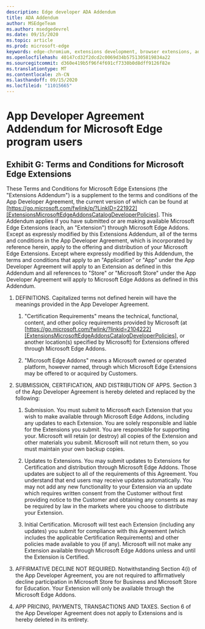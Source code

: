 ```yaml
---
description: Edge developer ADA Addendum
title: ADA Addendum
author: MSEdgeTeam
ms.author: msedgedevrel
ms.date: 09/15/2020
ms.topic: article
ms.prod: microsoft-edge
keywords: edge-chromium, extensions development, browser extensions, addons, partner center, developer
ms.openlocfilehash: 40147cd32f2dcd2c0069d34b5751305819834a22
ms.sourcegitcommit: d360e419b5f96f4f691cf7330b0d8dff9126f82e
ms.translationtype: MT
ms.contentlocale: zh-CN
ms.lasthandoff: 09/15/2020
ms.locfileid: "11015665"
---
```

# App Developer Agreement Addendum for Microsoft Edge program users  

## Exhibit G: Terms and Conditions for Microsoft Edge Extensions  

These Terms and Conditions for Microsoft Edge Extensions \(the "Extensions Addendum"\) is a supplement to the terms and conditions of the App Developer Agreement, the current version of which can be found at [https://go.microsoft.com/fwlink/p/?LinkID=221922][ExtensionsMicrosoftEdgeAddonsCatalogDeveloperPolicies].  This Addendum applies if you have submitted or are making available Microsoft Edge Extensions \(each, an "Extension"\) through Microsoft Edge Addons.  Except as expressly modified by this Extensions Addendum, all of the terms and conditions in the App Developer Agreement, which is incorporated by reference herein, apply to the offering and distribution of your Microsoft Edge Extensions.  Except where expressly modified by this Addendum, the terms and conditions that apply to an "Application" or "App" under the App Developer Agreement will apply to an Extension as defined in this Addendum and all references to "Store" or "Microsoft Store" under the App Developer Agreement will apply to Microsoft Edge Addons as defined in this Addendum.  

1.  DEFINITIONS.  Capitalized terms not defined herein will have the meanings provided in the App Developer Agreement.  

    1.  "Certification Requirements" means the technical, functional, content, and other policy requirements provided by Microsoft \(at [https://go.microsoft.com/fwlink/?linkid=2104222][ExtensionsMicrosoftEdgeAddonsCatalogDeveloperPolicies], or another location\(s\) specified by Microsoft\) for Extensions offered through Microsoft Edge Addons.  

    1.  "Microsoft Edge Addons" means a Microsoft owned or operated platform, however named, through which Microsoft Edge Extensions may be offered to or acquired by Customers.

1.  SUBMISSION, CERTIFICATION, AND DISTRIBUTION OF APPS.  Section 3 of the App Developer Agreement is hereby deleted and replaced by the following:  

    1.  Submission.  You must submit to Microsoft each Extension that you wish to make available through Microsoft Edge Addons, including any updates to each Extension.  You are solely responsible and liable for the Extensions you submit.  You are responsible for supporting your.  Microsoft will retain \(or destroy\) all copies of the Extension and other materials you submit.  Microsoft will not return them, so you must maintain your own backup copies.  

    1.  Updates to Extensions.  You may submit updates to Extensions for Certification and distribution through Microsoft Edge Addons.  Those updates are subject to all of the requirements of this Agreement.  You understand that end users may receive updates automatically.  You may not add any new functionality to your Extension via an update which requires written consent from the Customer without first providing notice to the Customer and obtaining any consents as may be required by law in the markets where you choose to distribute your Extension.  

    1.  Initial Certification.  Microsoft will test each Extension \(including any updates\) you submit for compliance with this Agreement \(which includes the applicable Certification Requirements\) and other policies made available to you \(if any\).  Microsoft will not make any Extension available through Microsoft Edge Addons unless and until the Extension is Certified.  

1.  AFFIRMATIVE DECLINE NOT REQUIRED.  Notwithstanding Section 4\(i\) of the App Developer Agreement, you are not required to affirmatively decline participation in Microsoft Store for Business and Microsoft Store for Education.  Your Extension will only be available through the Microsoft Edge Addons.  

1.  APP PRICING, PAYMENTS, TRANSACTIONS AND TAXES.  Section 6 of the App Developer Agreement does not apply to Extensions and is hereby deleted in its entirety.  

<!-- image links  -->  

<!-- links -->  

[ExtensionsMicrosoftEdgeAddonsCatalogDeveloperPolicies]: developer-policies.md "Microsoft Edge Addons Catalog Developer Policies"  
